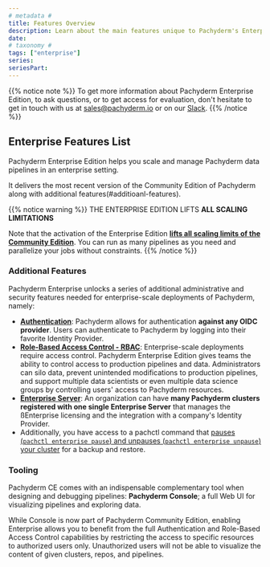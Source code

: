 ```yaml
---
# metadata # 
title: Features Overview
description: Learn about the main features unique to Pachyderm's Enterprise edition.
date: 
# taxonomy #
tags: ["enterprise"]
series:
seriesPart:
---
```


{{% notice note %}}
To get more information about Pachyderm Enterprise Edition, to ask questions, or to get access for evaluation, don't hesitate to get in touch with us at [sales@pachyderm.io](mailto:sales@pachyderm.io) or on our [Slack](https://www.pachyderm.com/slack/). 
{{% /notice %}}


## Enterprise Features List

Pachyderm Enterprise Edition helps you scale and manage Pachyderm data pipelines in an enterprise setting.

It delivers the most recent version of the Community Edition of Pachyderm along with additional features(#additioanl-features).

{{% notice warning %}} 
THE ENTERPRISE EDITION LIFTS **ALL SCALING LIMITATIONS**

Note that the activation of the Enterprise Edition [**lifts all scaling limits of the Community Edition**](../../reference/scaling-limits/). You can run as many pipelines as you need and parallelize your jobs without constraints.
{{% /notice %}}


### Additional Features

Pachyderm Enterprise unlocks a series of additional administrative and security features needed for enterprise-scale deployments of Pachyderm, namely:

- [**Authentication**](../auth/authentication/idp-dex): Pachyderm allows for authentication **against any OIDC provider**. Users can authenticate to Pachyderm by logging into their favorite Identity Provider. 
- [**Role-Based Access Control - RBAC**](../auth/authorization/): Enterprise-scale deployments require access control.  Pachyderm Enterprise Edition gives teams the ability to control access to production pipelines and data.  Administrators can silo data, prevent unintended modifications to production pipelines, and support multiple data scientists or even multiple data science groups by controlling users' access to Pachyderm resources.
- [**Enterprise Server**](../auth/enterprise-server/setup/): An organization can have **many Pachyderm clusters registered with one single Enterprise Server** that manages the ßEnterprise licensing and the integration with a company's Identity Provider.
- Additionally, you have access to a pachctl command that [pauses (`pachctl enterprise pause`) and unpauses (`pachctl enterprise unpause`) your cluster](../../deploy-manage/manage/backup-restore) for a backup and restore.

### Tooling

Pachyderm CE comes with an indispensable complementary tool 
when designing and debugging pipelines: **Pachyderm Console**; 
a full Web UI for visualizing pipelines and exploring data. 

While Console is now part of Pachyderm Community Edition, 
enabling Enterprise allows you to benefit 
from the full Authentication and Role-Based Access Control capabilities 
by restricting the access to specific resources to authorized users only. 
Unauthorized users will not be able to visualize the content 
of given clusters, repos, and pipelines.







